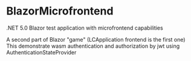 # BlazorMicrofrontend
.NET 5.0 Blazor test application with microfrontend capabilities

A second part of Blazor "game" (LCApplication frontend is the first one)
This demonstrate wasm authentication and authorization by jwt using AuthenticationStateProvider
